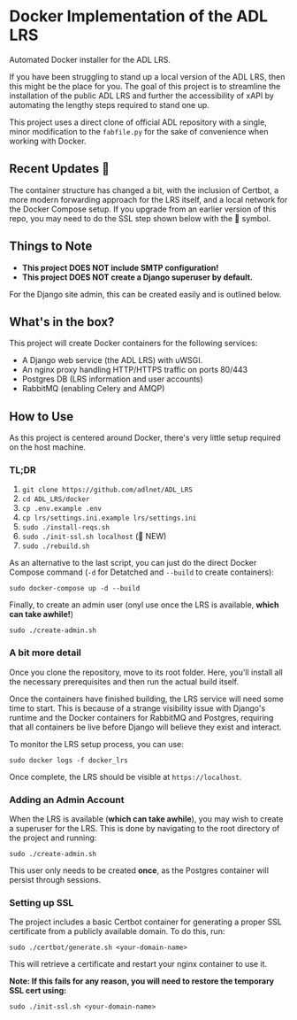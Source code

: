 Docker Implementation of the ADL LRS
=================
Automated Docker installer for the ADL LRS.

If you have been struggling to stand up a local version of the ADL LRS, then this might be the place for you.  The goal of this project is to streamline the installation of the public ADL LRS and further the accessibility of xAPI by automating the lengthy steps required to stand one up.  

This project uses a direct clone of official ADL repository with a single, minor modification to the `fabfile.py` for the sake of convenience when working with Docker.

## Recent Updates 🌟
The container structure has changed a bit, with the inclusion of Certbot, a more modern forwarding approach for the LRS itself, and a local network for the Docker Compose setup.  If you upgrade from an earlier version of this repo, you may need to do the SSL step shown below with the 🌟 symbol.

## Things to Note
- **This project DOES NOT include SMTP configuration!**
- **This project DOES NOT create a Django superuser by default.**

For the Django site admin, this can be created easily and is outlined below.

## What's in the box?
This project will create Docker containers for the following services:
- A Django web service (the ADL LRS) with uWSGI.
- An nginx proxy handling HTTP/HTTPS traffic on ports 80/443
- Postgres DB (LRS information and user accounts)
- RabbitMQ (enabling Celery and AMQP)

## How to Use
As this project is centered around Docker, there's very little setup required on the host machine. 

### TL;DR
1. `git clone https://github.com/adlnet/ADL_LRS`
1. `cd ADL_LRS/docker`
1. `cp .env.example .env`
1. `cp lrs/settings.ini.example lrs/settings.ini`
1. `sudo ./install-reqs.sh`
1. `sudo ./init-ssl.sh localhost` (🌟 NEW)
1. `sudo ./rebuild.sh`

As an alternative to the last script, you can just do the direct Docker Compose command (`-d` for Detatched and `--build` to create containers):
```
sudo docker-compose up -d --build
```

Finally, to create an admin user (onyl use once the LRS is available, **which can take awhile!**)
```
sudo ./create-admin.sh
```

### A bit more detail
Once you clone the repository, move to its root folder.  Here, you'll install all the necessary prerequisites and then run the actual build itself.  

Once the containers have finished building, the LRS service will need some time to start.  This is because of a strange visibility issue with Django's runtime and the Docker containers for RabbitMQ and Postgres, requiring that all containers be live before Django will believe they exist and interact.

To monitor the LRS setup process, you can use:
```
sudo docker logs -f docker_lrs
```
Once complete, the LRS should be visible at `https://localhost`.

### Adding an Admin Account
When the LRS is available (**which can take awhile**), you may wish to create a superuser for the LRS.  This is done by navigating to the root directory of the project and running:
```
sudo ./create-admin.sh
```
This user only needs to be created **once**, as the Postgres container will persist through sessions.

### Setting up SSL
The project includes a basic Certbot container for generating a proper SSL certificate from a publicly available domain.  To do this, run:
```
sudo ./certbot/generate.sh <your-domain-name>
```
This will retrieve a certificate and restart your nginx container to use it.  

**Note: If this fails for any reason, you will need to restore the temporary SSL cert using:**
```
sudo ./init-ssl.sh <your-domain-name>
```

